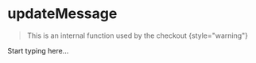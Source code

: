 # updateMessage

<include from="Snippets-CheckoutAPI.md" element-id="snippet-header" />

> This is an internal function used by the checkout
{style="warning"}

Start typing here...